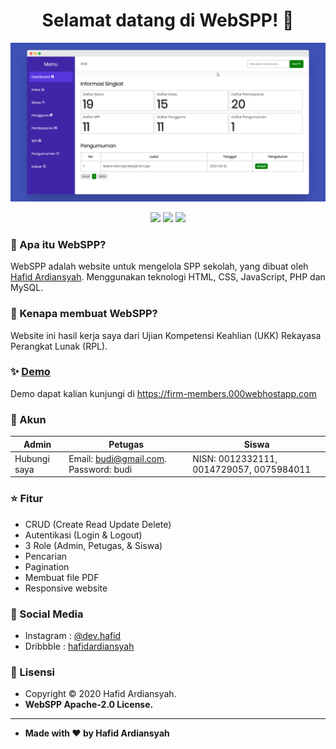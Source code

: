 <h1 align="center">Selamat datang di WebSPP! 👋</h1>

![WebSPP - Screenshot](/assets/images/dashboard.png)

<p align ="Center">

<img src="https://img.shields.io/github/issues/hafidardiansyah/Website-SPP?style=flat-square">
<img src="https://img.shields.io/github/stars/hafidardiansyah/Website-SPP?style=flat-square">
<img src="https://img.shields.io/github/forks/hafidardiansyah/Website-SPP?style=flat-square">

</p>

### 🤔 Apa itu WebSPP?

WebSPP adalah website untuk mengelola SPP sekolah, yang dibuat oleh <a href="https://github.com/hafidardiansyah"> Hafid Ardiansyah</a>. Menggunakan teknologi HTML, CSS, JavaScript, PHP dan MySQL.

### 🎉 Kenapa membuat WebSPP?

Website ini hasil kerja saya dari Ujian Kompetensi Keahlian (UKK) Rekayasa Perangkat Lunak (RPL).

### ✨ <a href="https://firm-members.000webhostapp.com">Demo</a>

Demo dapat kalian kunjungi di https://firm-members.000webhostapp.com

### :floppy_disk: Akun

| Admin        | Petugas                               | Siswa                                    |
| ------------ | ------------------------------------- | ---------------------------------------- |
| Hubungi saya | Email: budi@gmail.com. Password: budi | NISN: 0012332111, 0014729057, 0075984011 |

### :star: Fitur

- CRUD (Create Read Update Delete)
- Autentikasi (Login & Logout)
- 3 Role (Admin, Petugas, & Siswa)
- Pencarian
- Pagination
- Membuat file PDF
- Responsive website

### :link: Social Media

- Instagram : <a href="http://instagram.com/dev.hafid"> @dev.hafid</a>
- Dribbble : <a href="https://dribbble.com/hafidardiansyah"> hafidardiansyah</a>

### 📝 Lisensi

- Copyright © 2020 Hafid Ardiansyah.
- **WebSPP Apache-2.0 License.**

---

- **Made with ❤️ by Hafid Ardiansyah**
